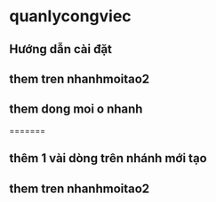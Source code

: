 # quanlycongviec

## Hướng dẫn cài đặt

 ## them tren nhanhmoitao2

## them dong moi o nhanh
=======


## thêm 1 vài dòng trên nhánh mới tạo

 ## them tren nhanhmoitao2 


